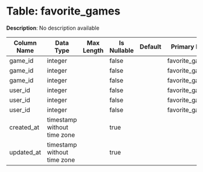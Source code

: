# Table: favorite_games

**Description**: No description available

| Column Name | Data Type | Max Length | Is Nullable | Default | Primary Key | Foreign Key |
|-------------|-----------|------------|-------------|---------|-------------|-------------|
| game_id | integer |  | false |  | favorite_games | games |
| game_id | integer |  | false |  | favorite_games | favorite_games |
| game_id | integer |  | false |  | favorite_games | favorite_games |
| user_id | integer |  | false |  | favorite_games | favorite_games |
| user_id | integer |  | false |  | favorite_games | favorite_games |
| user_id | integer |  | false |  | favorite_games | users |
| created_at | timestamp without time zone |  | true |  |  |  |
| updated_at | timestamp without time zone |  | true |  |  |  |
